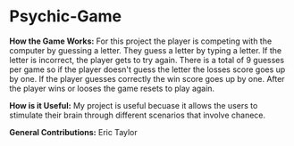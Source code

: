 # Psychic-Game

**How the Game Works:**
For this project the player is competing with the computer by guessing a letter. They guess a letter by typing a letter. If the letter
is incorrect, the player gets to try again. There is a total of 9 guesses per game so if the player doesn't guess the letter the losses 
score goes up by one. If the player guesses correctly the win score goes up by one. After the player wins or looses the game resets to play
again.

**How is it Useful:** My project is useful becuase it allows the users to stimulate their brain through different scenarios that involve chanece.


**General Contributions:** Eric Taylor

